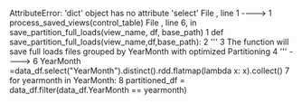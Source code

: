 AttributeError: 'dict' object has no attribute 'select'
File <command-265156676446858>, line 1
----> 1 process_saved_views(control_table)
File <command-362886976688533>, line 6, in save_partition_full_loads(view_name, df, base_path)
      1 def save_partition_full_loads(view_name,df,base_path):
      2   '''
      3   The function will save full loads files grouped by YearMonth with optimized Partitioning
      4   '''
----> 6   YearMonth =data_df.select("YearMonth").distinct().rdd.flatmap(lambda x: x).collect()
      7   for yearmonth in YearMonth:
      8     partitioned_df = data_df.filter(data_df.YearMonth == yearmonth)
